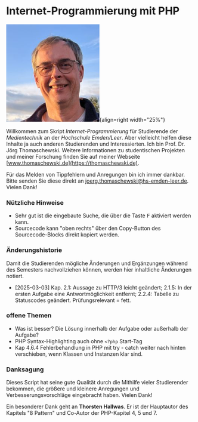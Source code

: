 # Internet-Programmierung mit PHP
![Jörg Thomaschewski](./assets/images/JT-Web.jpg){align=right width="25%"}

Willkommen zum Skript *Internet-Programmierung* für Studierende der *Medientechnik* an der *Hochschule Emden/Leer*. Aber vielleicht helfen diese Inhalte ja auch anderen Studierenden und Interessierten. Ich bin Prof. Dr. Jörg Thomaschewski. Weitere Informationen zu studentischen Projekten und meiner Forschung finden Sie auf meiner Webseite [www.thomaschewski.de](https://thomaschewski.de).

Für das Melden von Tippfehlern und Anregungen bin ich immer dankbar. Bitte senden Sie diese direkt an joerg.thomaschewski@hs-emden-leer.de. Vielen Dank!


### Nützliche Hinweise
- Sehr gut ist die eingebaute Suche, die über die Taste <kbd>F</kbd> aktiviert werden kann.
- Sourcecode kann "oben rechts" über den Copy-Button des Sourcecode-Blocks direkt kopiert werden.

### Änderungshistorie
Damit die Studierenden mögliche Änderungen und Ergänzungen während des Semesters nachvollziehen können, werden hier inhaltliche Änderungen notiert.

- [2025-03-03] Kap. 2.1: Aussage zu HTTP/3 leicht  geändert; 2.1.5: In der ersten Aufgabe eine Antwortmöglichkeit entfernt; 2.2.4: Tabelle zu Statuscodes geändert. Prüfungsrelevant = fett.


### offene Themen
- Was ist besser? Die Lösung innerhalb der Aufgabe oder außerhalb der Aufgabe?
- PHP Syntax-Highlighting auch ohne `<?php` Start-Tag 
- Kap 4.6.4 Fehlerbehandlung in PHP mit try - catch weiter nach hinten verschieben, wenn Klassen und Instanzen klar sind.

### Danksagung
Dieses Script hat seine gute Qualität durch die Mithilfe vieler Studierender bekommen, die größere und kleinere Anregungen und Verbesserungsvorschläge eingebracht haben. Vielen Dank!

Ein besonderer Dank geht an **Thorsten Hallwas**. Er ist der Hauptautor des Kapitels "8 Pattern" und Co-Autor der PHP-Kapitel 4, 5 und 7.

